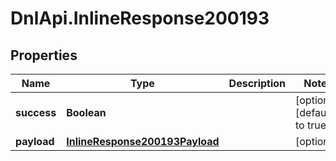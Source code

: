 # DnlApi.InlineResponse200193

## Properties
Name | Type | Description | Notes
------------ | ------------- | ------------- | -------------
**success** | **Boolean** |  | [optional] [default to true]
**payload** | [**InlineResponse200193Payload**](InlineResponse200193Payload.md) |  | [optional] 


